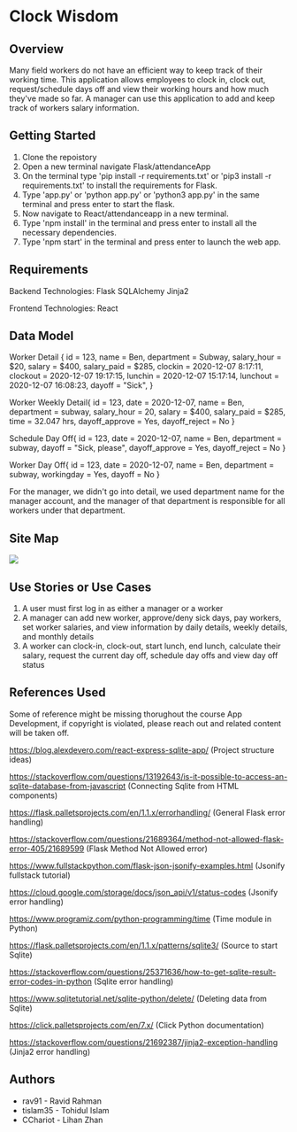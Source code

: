# Clock Wisdom

## Overview

Many field workers do not have an efficient way to keep track of their working time. This application allows employees to clock in, clock out, request/schedule days off and view their working hours and how much they've made so far. A manager can use this application to add and keep track of workers salary information.

## Getting Started

1. Clone the repoistory
2. Open a new terminal navigate Flask/attendanceApp
3. On the terminal type 'pip install -r requirements.txt' or 'pip3 install -r requirements.txt' to install the requirements for Flask.
4. Type 'app.py' or 'python app.py' or 'python3 app.py' in the same terminal and press enter to start the flask.
5. Now navigate to React/attendanceapp in a new terminal.
6. Type 'npm install' in the terminal and press enter to install all the necessary dependencies.
7. Type 'npm start' in the terminal and press enter to launch the web app.

## Requirements

Backend Technologies:
Flask
SQLAlchemy
Jinja2

Frontend Technologies:
React

## Data Model

Worker Detail {
id = 123,
name = Ben,
department = Subway,
salary_hour = $20,
salary = $400,
salary_paid = $285,
clockin = 2020-12-07 8:17:11,
clockout = 2020-12-07 19:17:15,
lunchin = 2020-12-07 15:17:14,
lunchout = 2020-12-07 16:08:23,
dayoff = "Sick",
}

Worker Weekly Detail{
id = 123,
date = 2020-12-07,
name = Ben,
department = subway,
salary_hour = 20,
salary = $400,
salary_paid = $285,
time = 32.047 hrs,
dayoff_approve = Yes,
dayoff_reject = No
}

Schedule Day Off{
id = 123,
date = 2020-12-07,
name = Ben,
department = subway,
dayoff = "Sick, please",
dayoff_approve = Yes,
dayoff_reject = No
}

Worker Day Off{
id = 123,
date = 2020-12-07,
name = Ben,
department = subway,
workingday = Yes,
dayoff = No
}

For the manager, we didn't go into detail, we used department name for the manager account, and the manager of that department is responsible for all workers under that department.

## Site Map

![](sitemap)

## Use Stories or Use Cases

1. A user must first log in as either a manager or a worker
2. A manager can add new worker, approve/deny sick days, pay workers, set worker salaries, and view information by daily details, weekly details, and monthly details
3. A worker can clock-in, clock-out, start lunch, end lunch, calculate their salary, request the current day off, schedule day offs and view day off status

## References Used

Some of reference might be missing thorughout the course App Development, if copyright is violated, please reach out and related content will be taken off.

https://blog.alexdevero.com/react-express-sqlite-app/ (Project structure ideas)

https://stackoverflow.com/questions/13192643/is-it-possible-to-access-an-sqlite-database-from-javascript (Connecting Sqlite from HTML components)

https://flask.palletsprojects.com/en/1.1.x/errorhandling/ (General Flask error handling)

https://stackoverflow.com/questions/21689364/method-not-allowed-flask-error-405/21689599 (Flask Method Not Allowed error)

https://www.fullstackpython.com/flask-json-jsonify-examples.html (Jsonify fullstack tutorial)

https://cloud.google.com/storage/docs/json_api/v1/status-codes (Jsonify error handling)

https://www.programiz.com/python-programming/time (Time module in Python)

https://flask.palletsprojects.com/en/1.1.x/patterns/sqlite3/ (Source to start Sqlite)

https://stackoverflow.com/questions/25371636/how-to-get-sqlite-result-error-codes-in-python (Sqlite error handling)

https://www.sqlitetutorial.net/sqlite-python/delete/ (Deleting data from Sqlite)

https://click.palletsprojects.com/en/7.x/ (Click Python documentation)

https://stackoverflow.com/questions/21692387/jinja2-exception-handling (Jinja2 error handling)

## Authors

- rav91 - Ravid Rahman
- tislam35 - Tohidul Islam
- CChariot - Lihan Zhan

